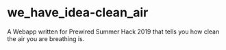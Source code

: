 # we_have_idea-clean_air
A Webapp written for Prewired Summer Hack 2019 that tells you how clean the air you are breathing is.
